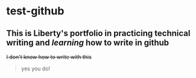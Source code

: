# test-github

## This is Liberty's portfolio in practicing technical writing and *learning* how to write in **github**

~~I don't know how to write with this~~
> yes you do!
